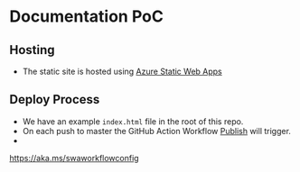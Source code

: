 # Documentation PoC


## Hosting

* The static site is hosted using [Azure Static Web Apps](https://azure.microsoft.com/en-us/services/app-service/static/)

## Deploy Process

* We have an example `index.html` file in the root of this repo.
* On each push to master the GitHub Action Workflow [Publish]() will trigger.
* 

https://aka.ms/swaworkflowconfig